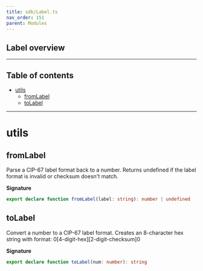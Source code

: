 ```yaml
---
title: sdk/Label.ts
nav_order: 151
parent: Modules
---
```


## Label overview

---

<h2 class="text-delta">Table of contents</h2>

- [utils](#utils)
  - [fromLabel](#fromlabel)
  - [toLabel](#tolabel)

---

# utils

## fromLabel

Parse a CIP-67 label format back to a number.
Returns undefined if the label format is invalid or checksum doesn't match.

**Signature**

```ts
export declare function fromLabel(label: string): number | undefined
```

## toLabel

Convert a number to a CIP-67 label format.
Creates an 8-character hex string with format: 0[4-digit-hex][2-digit-checksum]0

**Signature**

```ts
export declare function toLabel(num: number): string
```
